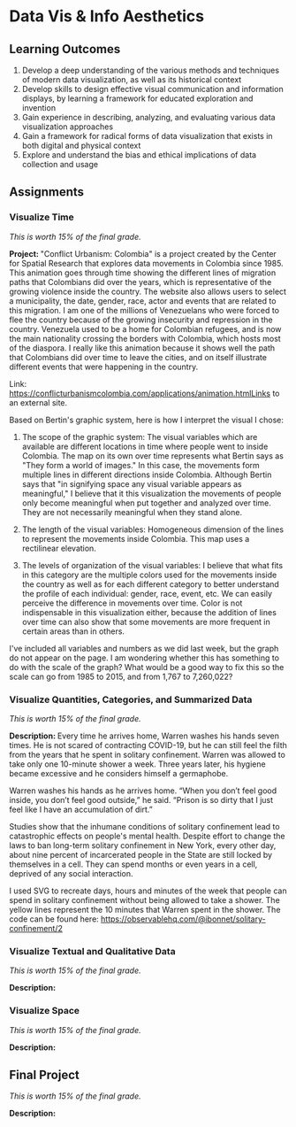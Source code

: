 # Data Vis & Info Aesthetics

## Learning Outcomes 
1. Develop a deep understanding of the various methods and techniques of modern data visualization, as well as its historical context 
2. Develop skills to design effective visual communication and information displays, by learning a framework for educated exploration and invention
3. Gain experience in describing, analyzing, and evaluating various data visualization approaches 
4. Gain a framework for radical forms of data visualization that exists in both digital and physical context 
5. Explore and understand the bias and ethical implications of data collection and usage 

## Assignments

### Visualize Time 
<i>This is worth 15% of the final grade.</i>


<b>Project: </b> "Conflict Urbanism: Colombia" is a project created by the Center for Spatial Research that explores data movements in Colombia since 1985. This animation goes through time showing the different lines of migration paths that Colombians did over the years, which is representative of the growing violence inside the country. The website also allows users to select a municipality, the date, gender, race, actor and events that are related to this migration. I am one of the millions of Venezuelans who were forced to flee the country because of the growing insecurity and repression in the country. Venezuela used to be a home for Colombian refugees, and is now the main nationality crossing the borders with Colombia, which hosts most of the diaspora. I really like this animation because it shows well the path that Colombians did over time to leave the cities, and on itself illustrate different events that were happening in the country.

Link: https://conflicturbanismcolombia.com/applications/animation.htmlLinks to an external site.

Based on Bertin's graphic system, here is how I interpret the visual I chose:

1. The scope of the graphic system: The visual variables which are available are different locations in time where people went to inside Colombia. The map on its own over time represents what Bertin says as "They form a world of images." In this case, the movements form multiple lines in different directions inside Colombia. Although Bertin says that "in signifying space any visual variable appears as meaningful," I believe that it this visualization the movements of people only become meaningful when put together and analyzed over time. They are not necessarily meaningful when they stand alone.

2. The length of the visual variables: Homogeneous dimension of the lines to represent the movements inside Colombia. This map uses a rectilinear elevation.

3. The levels of organization of the visual variables: I believe that what fits in this category are the multiple colors used for the movements inside the country as well as for each different category to better  understand the profile of each individual: gender, race, event, etc. We can easily perceive the difference in movements over time. Color is not indispensable in this visualization either, because the addition of lines over time can also show that some movements are more frequent in certain areas than in others. 

I've included all variables and numbers as we did last week, but the graph do not appear on the page. I am wondering whether this has something to do with the scale of the graph? What would be a good way to fix this so the scale can go from 1985 to 2015, and from 1,767 to 7,260,022?



### Visualize Quantities, Categories, and Summarized Data
<i>This is worth 15% of the final grade.</i>


<b>Description: </b>Every time he arrives home, Warren washes his hands seven times. He is not scared of contracting COVID-19, but he can still feel the filth from the years that he spent in solitary confinement. Warren was allowed to take only one 10-minute shower a week. Three years later, his hygiene became excessive and he considers himself a germaphobe.

Warren washes his hands as he arrives home. “When you don’t feel good inside, you don’t feel good outside,” he said. “Prison is so dirty that I just feel like I have an accumulation of dirt.”

Studies show that the inhumane conditions of solitary confinement lead to catastrophic effects on people's mental health. Despite effort to change the laws to ban long-term solitary confinement in New York, every other day, about nine percent of incarcerated people in the State are still locked by themselves in a cell. They can spend months or even years in a cell, deprived of any social interaction.

I used SVG to recreate days, hours and minutes of the week that people can spend in solitary confinement without being allowed to take a shower. The yellow lines represent the 10 minutes that Warren spent in the shower. The code can be found here: https://observablehq.com/@ibonnet/solitary-confinement/2

### Visualize Textual and Qualitative Data 
<i>This is worth 15% of the final grade.</i>


<b>Description: </b>

### Visualize Space
<i>This is worth 15% of the final grade.</i>


<b>Description: </b>

## Final Project
<i>This is worth 15% of the final grade.</i>


<b>Description: </b>
